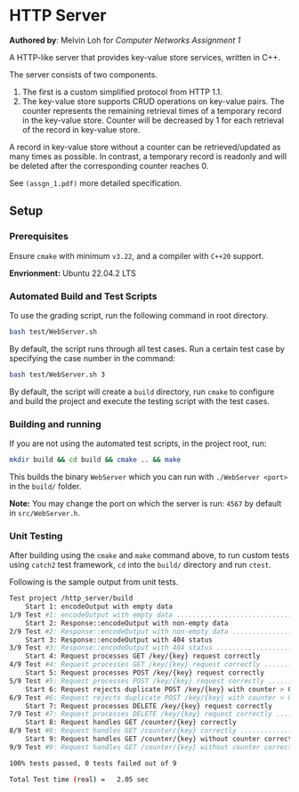 # HTTP Server

**Authored by**: Melvin Loh 
for *Computer Networks Assignment 1*

A HTTP-like server that provides key-value store services, written in C++.

The server consists of two components. 
1. The first is a custom simplified
protocol from HTTP 1.1. 
2. The key-value
store supports CRUD operations on key-value
pairs. The counter represents the remaining retrieval
times of a temporary record in the key-value store. Counter will be decreased by 1 for each
retrieval of the record in key-value store. 

A record in key-value store without a counter
can be retrieved/updated as many times as possible. In contrast, a temporary record is readonly
and will be deleted after the corresponding counter reaches 0.

See `(assgn_1.pdf)` more detailed specification.

## Setup

### Prerequisites

Ensure `cmake` with minimum `v3.22`, and a compiler with `C++20` support.

**Envrionment:** Ubuntu 22.04.2 LTS

### Automated Build and Test Scripts

To use the grading script, run the following command in root directory.

```sh
bash test/WebServer.sh
```

By default, the script runs through all test cases. Run a certain
test case by specifying the case number in the command:

```sh
bash test/WebServer.sh 3
```

By default, the script will create a `build` directory, run `cmake` to 
configure and build the project and execute the testing script with the test cases.

### Building and running

If you are not using the automated test scripts, in the project root, run:

```sh
mkdir build && cd build && cmake .. && make
```

This builds the binary `WebServer` which you can run with `./WebServer <port>` in the `build/` folder. 

**Note:** You may change the port on which the server is run: `4567` by default in `src/WebServer.h`.

### Unit Testing

After building using the `cmake` and `make` command above,
to run custom tests using `catch2` test framework, `cd` into the `build/` 
directory and run `ctest`.

Following is the sample output from unit tests.

```sh
Test project /http_server/build
    Start 1: encodeOutput with empty data
1/9 Test #1: encodeOutput with empty data ...................................................   Passed    0.18 sec
    Start 2: Response::encodeOutput with non-empty data
2/9 Test #2: Response::encodeOutput with non-empty data .....................................   Passed    0.17 sec
    Start 3: Response::encodeOutput with 404 status
3/9 Test #3: Response::encodeOutput with 404 status .........................................   Passed    0.18 sec
    Start 4: Request processes GET /key/{key} request correctly
4/9 Test #4: Request processes GET /key/{key} request correctly .............................   Passed    0.19 sec
    Start 5: Request processes POST /key/{key} request correctly
5/9 Test #5: Request processes POST /key/{key} request correctly ............................   Passed    0.19 sec
    Start 6: Request rejects duplicate POST /key/{key} with counter > 0 requests with 405
6/9 Test #6: Request rejects duplicate POST /key/{key} with counter > 0 requests with 405 ...   Passed    0.21 sec
    Start 7: Request processes DELETE /key/{key} request correctly
7/9 Test #7: Request processes DELETE /key/{key} request correctly ..........................   Passed    0.21 sec
    Start 8: Request handles GET /counter/{key} correctly
8/9 Test #8: Request handles GET /counter/{key} correctly ...................................   Passed    0.21 sec
    Start 9: Request handles GET /counter/{key} without counter correctly
9/9 Test #9: Request handles GET /counter/{key} without counter correctly ...................   Passed    0.24 sec

100% tests passed, 0 tests failed out of 9

Total Test time (real) =   2.05 sec
```


